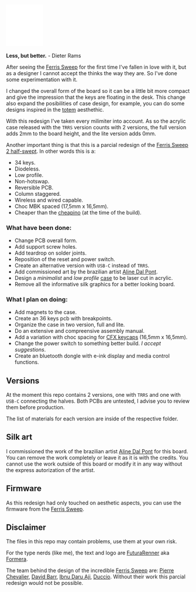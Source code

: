 <p float="left">
  <img src="/other/img/logo.svg" width="20%" /> 
</p>

**Less, but better.** - Dieter Rams

After seeing the [Ferris Sweep](https://github.com/davidphilipbarr/Sweep) for the first time I've fallen in love with it, but as a designer I cannot accept the thinks the way they are. So I've done some experimentation with it.

I changed the overall form of the board so it can be a little bit more compact and give the impression that the keys are floating in the desk. This change also expand the posibilities of case design, for example, you can do some designs inspired in the [totem](https://github.com/GEIGEIGEIST/TOTEM) aesthethic.

With this redesign I've taken every milimiter into account. As so the acrylic case released with the `TRRS` version counts with 2 versions, the full version adds 2mm to the board height, and the lite version adds 0mm.

Another important thing is that this is a parcial redesign of the [Ferris Sweep 2 half-swept](https://github.com/davidphilipbarr/Sweep). In other words this is a:

- 34 keys.
- Diodeless.
- Low profile.
- Non-hotswap.
- Reversible PCB.
- Column staggered.
- Wireless and wired capable.
- Choc MBK spaced (17,5mm x 16,5mm).
- Cheaper than the [cheapino](https://github.com/tompi/cheapino) (at the time of the build).

### What have been done:

- Change PCB overall form.
- Add support screw holes.
- Add teardrop on solder joints.
- Reposition of the reset and power switch.
- Create an alternative version with `USB-C` instead of `TRRS`.
- Add commissioned art by the brazilian artist [Aline Dal Pont](https://www.instagram.com/manifesto.efemero/).
- Design a _minimalist_ and _low profile_ [case](/TRRS/Case/) to be laser cut in acrylic.
- Remove all the informative silk graphics for a better looking board.

### What I plan on doing:

- Add magnets to the case.
- Create an 36 keys pcb with breakpoints.
- Organize the case in two version, full and lite.
- Do an extensive and compreensive assembly manual.
- Add a variation with choc spacing for [CFX keycaps](https://kbd.news/CFX-keycap-1553.html) (16,5mm x 16,5mm).
- Change the power switch to something better build. _I accept suggestions_.
- Create an bluetooth dongle with e-ink display and media control functions.

## Versions

At the moment this repo contains 2 versions, one with `TRRS` and one with `USB-C` connecting the halves. Both PCBs are untested, I advise you to review them before production.

The list of materials for each version are inside of the respective folder.

## Silk art

I commissioned the work of the brazilian artist [Aline Dal Pont](https://www.instagram.com/manifesto.efemero/) for this board. You can remove the work completely or leave it as it is with the credits. You cannot use the work outside of this board or modify it in any way without the express autorization of the artist.

## Firmware

As this redesign had only touched on aesthetic aspects, you can use the firmware from the [Ferris Sweep](https://github.com/davidphilipbarr/Sweep).

## Disclaimer

The files in this repo may contain problems, use them at your own risk.

For the type nerds (like me), the text and logo are [FuturaRenner](https://www.fontsquirrel.com/fonts/futura-renner) aka [Formera](https://github.com/noirblancrouge/Formera).

The team behind the design of the incredible [Ferris Sweep](https://github.com/davidphilipbarr/Sweep) are: [Pierre Chevalier](https://github.com/pierrechevalier83), [David Barr](https://github.com/davidphilipbarr), [Ibnu Daru Aji](https://github.com/ibnuda/), [Duccio](https://github.com/duckyb). Without their work this parcial redesign would not be possible.
